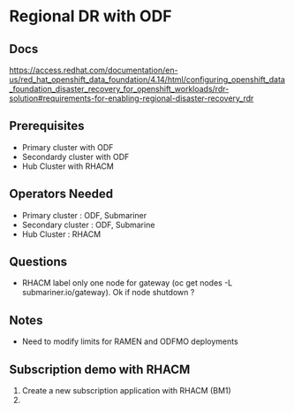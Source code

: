 # Regional DR with ODF

## Docs

https://access.redhat.com/documentation/en-us/red_hat_openshift_data_foundation/4.14/html/configuring_openshift_data_foundation_disaster_recovery_for_openshift_workloads/rdr-solution#requirements-for-enabling-regional-disaster-recovery_rdr

## Prerequisites

* Primary cluster with ODF
* Secondardy cluster with ODF
* Hub Cluster with RHACM

## Operators Needed

* Primary cluster : ODF, Submariner
* Secondary cluster : ODF, Submarine
* Hub Cluster : RHACM


## Questions 

* RHACM label only one node for gateway (oc get nodes -L submariner.io/gateway). Ok if node shutdown ?


## Notes 

* Need to modify limits for RAMEN and ODFMO deployments


## Subscription demo with RHACM

1. Create a new subscription application with RHACM (BM1)
2. 
